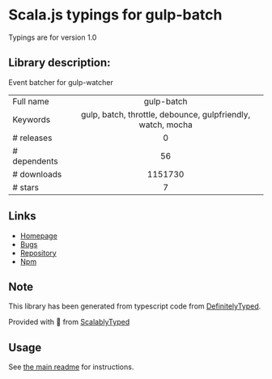 
# Scala.js typings for gulp-batch

Typings are for version 1.0

## Library description:
Event batcher for gulp-watcher

|                    |                 |
| ------------------ | :-------------: |
| Full name          | gulp-batch |
| Keywords           | gulp, batch, throttle, debounce, gulpfriendly, watch, mocha |
| # releases         | 0 |
| # dependents       | 56 |
| # downloads        | 1151730 |
| # stars            | 7 |

## Links
- [Homepage](https://github.com/floatdrop/gulp-batch)
- [Bugs](https://github.com/floatdrop/gulp-batch/issues)
- [Repository](https://github.com/floatdrop/gulp-batch)
- [Npm](https://www.npmjs.com/package/gulp-batch)
    


## Note
This library has been generated from typescript code from [DefinitelyTyped](https://definitelytyped.org).

Provided with :purple_heart: from [ScalablyTyped](https://github.com/oyvindberg/ScalablyTyped)

## Usage
See [the main readme](../../readme.md) for instructions.


